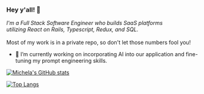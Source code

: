 ### Hey y'all! 🤠

<i>I'm a Full Stack Software Engineer who builds SaaS platforms 
<br /> utilizing React on Rails, Typescript, Redux, and SQL.</i>
<br />
<br />Most of my work is in a private repo, so don't let those numbers fool you!

- 🔭 I’m currently working on incorporating AI into our application and fine-tuning my prompt engineering skills.
<!--
**michelai95/michelai95** is a ✨ _special_ ✨ repository because its `README.md` (this file) appears on your GitHub profile.

Here are some ideas to get you started:

- 🌱 I’m currently learning ...
- 👯 I’m looking to collaborate on ...
- 🤔 I’m looking for help with ...
- 💬 Ask me about ...
- 📫 How to reach me: ...
- 😄 Pronouns: ...
- ⚡ Fun fact: ...

-->

[![Michela's GitHub stats](https://github-readme-stats.vercel.app/api?username=michelai95&show=reviews,discussions_started,prs_merged,discussions_answered&show_icons=true&theme=tokyonight&include_all_commits=true)](https://github.com/michelai95/github-readme-stats)

[![Top Langs](https://github-readme-stats.vercel.app/api/top-langs/?username=michelai95&layout=donut)](https://github.com/michelai95/github-readme-stats)
